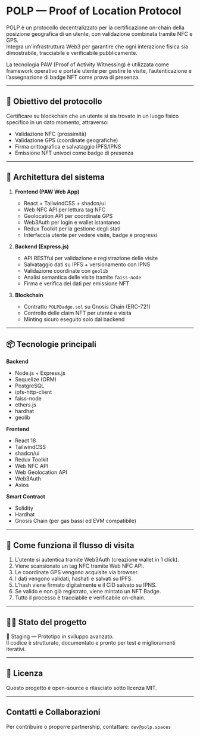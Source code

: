 POLP — Proof of Location Protocol
=========================================

POLP è un protocollo decentralizzato per la certificazione on-chain della posizione geografica di un utente, con validazione combinata tramite NFC e GPS.  
Integra un'infrastruttura Web3 per garantire che ogni interazione fisica sia dimostrabile, tracciabile e verificabile pubblicamente.

La tecnologia PAW (Proof of Activity Witnessing) è utilizzata come framework operativo e portale utente per gestire le visite, l’autenticazione e l’assegnazione di badge NFT come prova di presenza.

---

📌 Obiettivo del protocollo
----------------------------
Certificare su blockchain che un utente si sia trovato in un luogo fisico specifico in un dato momento, attraverso:

- Validazione NFC (prossimità)
- Validazione GPS (coordinate geografiche)
- Firma crittografica e salvataggio IPFS/IPNS
- Emissione NFT univoci come badge di presenza

---

🔧 Architettura del sistema
----------------------------

1. **Frontend (PAW Web App)**
   - React + TailwindCSS + shadcn/ui
   - Web NFC API per lettura tag NFC
   - Geolocation API per coordinate GPS
   - Web3Auth per login e wallet istantaneo
   - Redux Toolkit per la gestione degli stati
   - Interfaccia utente per vedere visite, badge e progressi

2. **Backend (Express.js)**
   - API RESTful per validazione e registrazione delle visite
   - Salvataggio dati su IPFS + versionamento con IPNS
   - Validazione coordinate con `geolib`
   - Analisi semantica delle visite tramite `faiss-node`
   - Firma e verifica dei dati per emissione NFT

3. **Blockchain**
   - Contratto `POLPBadge.sol` su Gnosis Chain (ERC-721)
   - Controllo delle claim NFT per utente e visita
   - Minting sicuro eseguito solo dal backend

---

📦 Tecnologie principali
-------------------------

**Backend**
- Node.js + Express.js
- Sequelize (ORM)
- PostgreSQL
- ipfs-http-client
- faiss-node
- ethers.js
- hardhat
- geolib

**Frontend**
- React 18
- TailwindCSS
- shadcn/ui
- Redux Toolkit
- Web NFC API
- Web Geolocation API
- Web3Auth
- Axios

**Smart Contract**
- Solidity
- Hardhat
- Gnosis Chain (per gas bassi ed EVM compatibile)

---

🧠 Come funziona il flusso di visita
------------------------------------

1. L’utente si autentica tramite Web3Auth (creazione wallet in 1 click).
2. Viene scansionato un tag NFC tramite Web NFC API.
3. Le coordinate GPS vengono acquisite via browser.
4. I dati vengono validati, hashati e salvati su IPFS.
5. L’hash viene firmato digitalmente e il CID salvato su IPNS.
6. Se valido e non già registrato, viene mintato un NFT Badge.
7. Tutto il processo è tracciabile e verificabile on-chain.

---

👷‍♂️ Stato del progetto
------------------------

🚧 Staging — Prototipo in sviluppo avanzato.  
Il codice è strutturato, documentato e pronto per test e miglioramenti iterativi.

---

📜 Licenza
----------

Questo progetto è open-source e rilasciato sotto licenza MIT.

---

Contatti e Collaborazioni
--------------------------

Per contribuire o proporre partnership, contattare: `dev@polp.spaces`
